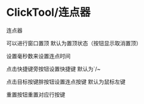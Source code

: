 # ClickTool/连点器
连点器


可以进行窗口置顶 默认为置顶状态（按钮显示取消置顶）

设置毫秒数来设置连点时间

点击快捷键旁按钮设置快捷键 默认为`/~

点击目标按键胖按钮设置连点按键 默认为鼠标左键

重置按钮重置对应行按键
